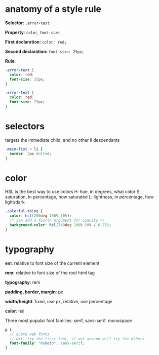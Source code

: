 # anatomy of a style rule

**Selector**: `.error-text`

**Property**: `color`, `font-size`

**First declaration:** `color: red;`

**Second declaration:** `font-size: 25px;`

**Rule**:

```css
.error-text {
  color: red;
  font-size: 25px;
}
```

```css
.error-text {
  color: red;
  font-size: 25px;
}
```

# selectors

targets the immediate child, and no other li descendants

```css
.main-list > li {
  border: 2px dotted;
}
```

# color

HSL is the best way to use colors
H: hue, in degrees, what color
S: saturation, in percentage, how saturated
L: lightness, in percentage, how light/dark

```css
.colorful-thing {
  color: hsl(200deg 100% 50%);
  /* can add a fourth argument for opacity */
  background-color: hsl(340deg 100% 50% / 0.75);
}
```

# typography

**em**: relative to font size of the current element

**rem**: relative to font size of the root html tag

**typography**: rem

**padding, border, margin**: px

**width/height**: fixed, use px, relative, use percentage

**color**: hsl

Three most popular font families: serif, sans-serif, monospace

```scss
p {
  // quote web fonts
  // will try the first font, if not around will try the others
  font-family: "Roboto", sans-serif;
}
```
